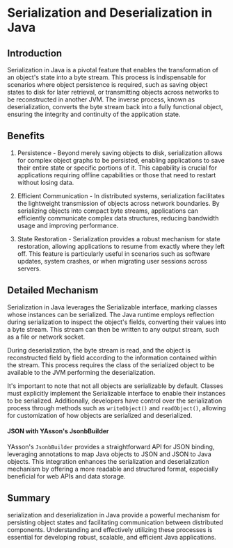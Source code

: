 
# Serialization and Deserialization in Java






## Introduction

Serialization in Java is a pivotal feature that enables the transformation of an object's state into a byte stream. This process is indispensable for scenarios where object persistence is required, such as saving object states to disk for later retrieval, or transmitting objects across networks to be reconstructed in another JVM. The inverse process, known as deserialization, converts the byte stream back into a fully functional object, ensuring the integrity and continuity of the application state.




## Benefits

1. Persistence - Beyond merely saving objects to disk, serialization allows for complex object graphs to be persisted, enabling applications to save their entire state or specific portions of it. This capability is crucial for applications requiring offline capabilities or those that need to restart without losing data.

2. Efficient Communication - In distributed systems, serialization facilitates the lightweight transmission of objects across network boundaries. By serializing objects into compact byte streams, applications can efficiently communicate complex data structures, reducing bandwidth usage and improving performance.

3. State Restoration - Serialization provides a robust mechanism for state restoration, allowing applications to resume from exactly where they left off. This feature is particularly useful in scenarios such as software updates, system crashes, or when migrating user sessions across servers.

## Detailed Mechanism

Serialization in Java leverages the Serializable interface, marking classes whose instances can be serialized. The Java runtime employs reflection during serialization to inspect the object's fields, converting their values into a byte stream. This stream can then be written to any output stream, such as a file or network socket.

During deserialization, the byte stream is read, and the object is reconstructed field by field according to the information contained within the stream. This process requires the class of the serialized object to be available to the JVM performing the deserialization.

It's important to note that not all objects are serializable by default. Classes must explicitly implement the Serializable interface to enable their instances to be serialized. Additionally, developers have control over the serialization process through methods such as `writeObject()` and `readObject()`, allowing for customization of how objects are serialized and deserialized.

#### JSON with YAsson's JsonbBuilder
YAsson's `JsonbBuilder` provides a straightforward API for JSON binding, leveraging annotations to map Java objects to JSON and JSON to Java objects. This integration enhances the serialization and deserialization mechanism by offering a more readable and structured format, especially beneficial for web APIs and data storage.

## Summary

serialization and deserialization in Java provide a powerful mechanism for persisting object states and facilitating communication between distributed components. Understanding and effectively utilizing these processes is essential for developing robust, scalable, and efficient Java applications.


